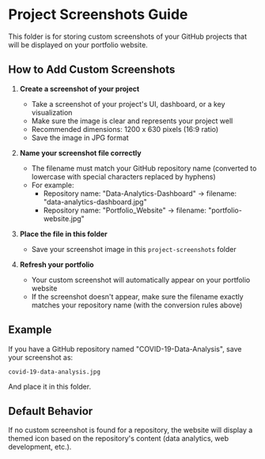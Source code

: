 # Project Screenshots Guide

This folder is for storing custom screenshots of your GitHub projects that will be displayed on your portfolio website.

## How to Add Custom Screenshots

1. **Create a screenshot of your project**
   - Take a screenshot of your project's UI, dashboard, or a key visualization
   - Make sure the image is clear and represents your project well
   - Recommended dimensions: 1200 x 630 pixels (16:9 ratio)
   - Save the image in JPG format

2. **Name your screenshot file correctly**
   - The filename must match your GitHub repository name (converted to lowercase with special characters replaced by hyphens)
   - For example:
     - Repository name: "Data-Analytics-Dashboard" → filename: "data-analytics-dashboard.jpg"
     - Repository name: "Portfolio_Website" → filename: "portfolio-website.jpg"

3. **Place the file in this folder**
   - Save your screenshot image in this `project-screenshots` folder

4. **Refresh your portfolio**
   - Your custom screenshot will automatically appear on your portfolio website
   - If the screenshot doesn't appear, make sure the filename exactly matches your repository name (with the conversion rules above)

## Example

If you have a GitHub repository named "COVID-19-Data-Analysis", save your screenshot as:
```
covid-19-data-analysis.jpg
```

And place it in this folder.

## Default Behavior

If no custom screenshot is found for a repository, the website will display a themed icon based on the repository's content (data analytics, web development, etc.).

